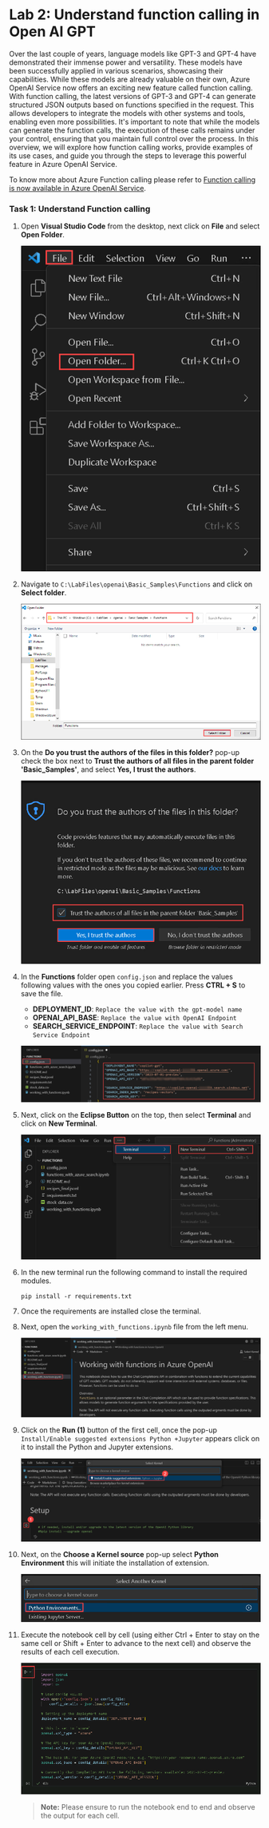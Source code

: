 # Lab 2: Understand function calling in Open AI GPT

Over the last couple of years, language models like GPT-3 and GPT-4 have demonstrated their immense power and versatility. These models have been successfully applied in various scenarios, showcasing their capabilities. While these models are already valuable on their own, Azure OpenAI Service now offers an exciting new feature called function calling. With function calling, the latest versions of GPT-3 and GPT-4 can generate structured JSON outputs based on functions specified in the request. This allows developers to integrate the models with other systems and tools, enabling even more possibilities. It's important to note that while the models can generate the function calls, the execution of these calls remains under your control, ensuring that you maintain full control over the process. In this overview, we will explore how function calling works, provide examples of its use cases, and guide you through the steps to leverage this powerful feature in Azure OpenAI Service. 

To know more about Azure Function calling please refer to [Function calling is now available in Azure OpenAI Service](https://techcommunity.microsoft.com/t5/azure-ai-services-blog/function-calling-is-now-available-in-azure-openai-service/ba-p/3879241).


### Task 1: Understand Function calling 

1. Open **Visual Studio Code** from the desktop, next click on **File** and select **Open Folder**.

    ![](../media/img55.png) 

1. Navigate to `C:\LabFiles\openai\Basic_Samples\Functions` and click on **Select folder**. 

    ![](../media/img56.png) 

1.  On the **Do you trust the authors of the files in this folder?** pop-up check the box next to **Trust the authors of all files in the parent folder 'Basic_Samples'**, and select **Yes, I trust the authors**.

    ![](../media/img57.png) 

1. In the **Functions** folder open `config.json` and replace the values following values with the ones you copied earlier. Press **CTRL + S** to save the file.

    - **DEPLOYMENT_ID**: `Replace the value with the gpt-model name`
    - **OPENAI_API_BASE**: `Replace the value with OpenAI Endpoint`
    - **SEARCH_SERVICE_ENDPOINT**: `Replace the value with Search Service Endpoint`

    ![](../media/img58.png) 

1. Next, click on the **Eclipse Button** on the top, then select **Terminal** and click on **New Terminal**.

    ![](../media/img59.png) 

1. In the new terminal run the following command to install the required modules.

    ```
    pip install -r requirements.txt
    ```

1. Once the requirements are installed close the terminal.

1. Next, open the `working_with_functions.ipynb` file from the left menu.

    ![](../media/img60.png) 

1. Click on the **Run (1)** button of the first cell, once the pop-up `Install/Enable suggested extensions Python +Jupyter` appears click on it to install the Python and Jupyter extensions. 

    ![](../media/img61.png) 

1. Next, on the **Choose a Kernel source** pop-up select **Python Environment** this will initiate the installation of extension.

   ![](../media/img62.png) 

1. Execute the notebook cell by cell (using either Ctrl + Enter to stay on the same cell or Shift + Enter to advance to the next cell) and observe the results of each cell execution.

   ![](../media/openai1.1.png)

   >**Note:** Please ensure to run the notebook end to end and observe the output for each cell. 
